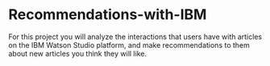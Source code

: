 # Recommendations-with-IBM
For this project you will analyze the interactions that users have with articles on the IBM Watson Studio platform, and make recommendations to them about new articles you think they will like. 
